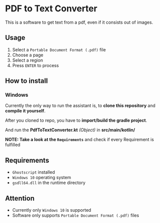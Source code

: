# PDF to Text Converter

This is a software to get text from a pdf, even if it consists out of images.

## Usage
1. Select a  <code>Portable Document Format (.pdf)</code> file
2. Choose a page
3. Select a region
4. Press <code>ENTER</code> to process

## How to install

### Windows
Currently the only way to run the assistant is, to **clone this repository** and **compile it yourself**.

After you cloned to repo, you have to **import/build the gradle project**.

And run the **PdfToTextConverter.kt** *(Object)* in **src/main/kotlin/**

**NOTE: Take a look at the <code>Requirements</code>** and check if every Requirement is fulfilled

## Requirements
- <code>Ghostscript</code> installed
- <code>Windows 10</code> operating system
- <code>gsdll64.dll</code> in the runtime directory

## Attention
- Currently only <code>Windows 10</code> is supported
- Software only supports <code>Portable Document Format (.pdf)</code> files
